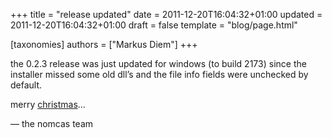 +++
title = "release updated"
date = 2011-12-20T16:04:32+01:00
updated = 2011-12-20T16:04:32+01:00
draft = false
template = "blog/page.html"

[taxonomies]
authors = ["Markus Diem"]
+++

the 0.2.3 release was just updated for windows (to build 2173) since the installer missed some old dll’s
and the file info fields were unchecked by default.

merry [christmas](http://www.2xfun.de/view.php?file=16433)…

— the nomcas team
